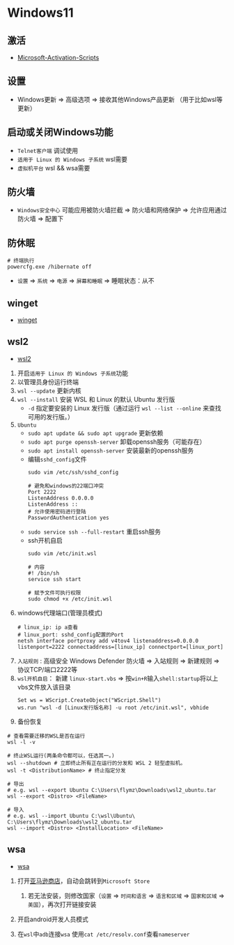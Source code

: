 # Windows11

## 激活

- [Microsoft-Activation-Scripts](https://github.com/massgravel/Microsoft-Activation-Scripts)

## 设置

- Windows更新 => 高级选项 => 接收其他Windows产品更新 （用于比如wsl等更新）

## 启动或关闭Windows功能

- `Telnet客户端` 调试使用
- `适用于 Linux 的 Windows 子系统` wsl需要
- `虚拟机平台` wsl && wsa需要

## 防火墙

- `Windows安全中心` 可能应用被防火墙拦截 => 防火墙和网络保护 => 允许应用通过防火墙 => 配置下

## 防休眠
```shell
# 终端执行
powercfg.exe /hibernate off
```
- `设置` => `系统` => `电源` => `屏幕和睡眠` => 睡眠状态：从不

## winget

- [winget](https://learn.microsoft.com/zh-cn/windows/package-manager/winget/)

## wsl2

- [wsl2](https://learn.microsoft.com/zh-cn/windows/wsl/)

1. 开启`适用于 Linux 的 Windows 子系统`功能
2. 以管理员身份运行终端
3. `wsl --update` 更新内核
4. `wsl --install`  安装 WSL 和 Linux 的默认 Ubuntu 发行版
    - `-d`  指定要安装的 Linux 发行版（通过运行 `wsl --list --online` 来查找可用的发行版。）
5. `Ubuntu`
    - `sudo apt update && sudo apt upgrade` 更新依赖
    - `sudo apt purge openssh-server` 卸载openssh服务（可能存在）
    - `sudo apt install openssh-server` 安装最新的openssh服务
    - 编辑`sshd_config`文件
        ```shell
        sudo vim /etc/ssh/sshd_config

        # 避免和windows的22端口冲突
        Port 2222
        ListenAddress 0.0.0.0
        ListenAddress ::
        # 允许使用密码进行登陆
        PasswordAuthentication yes
        ```
    - `sudo service ssh --full-restart` 重启ssh服务
    - ssh开机自启
        ```shell 
        sudo vim /etc/init.wsl

        # 内容
        #! /bin/sh
        service ssh start

        # 赋予文件可执行权限
        sudo chmod +x /etc/init.wsl
        ```
6. windows代理端口(管理员模式)
    ```shell
    # linux_ip: ip a查看
    # linux_port: sshd_config配置的Port
    netsh interface portproxy add v4tov4 listenaddress=0.0.0.0 listenport=2222 connectaddress=[linux_ip] connectport=[linux_port]
    ```
7. `入站规则` : 高级安全 Windows Defender 防火墙 => 入站规则 => 新建规则 => 协议TCP/端口2222等
8. `wsl开机自启`： 新建 `linux-start.vbs` => 按`win+R`输入`shell:startup`将以上vbs文件放入该目录
    ```vbs
    Set ws = WScript.CreateObject("WScript.Shell")        
    ws.run "wsl -d [Linux发行版名称] -u root /etc/init.wsl", vbhide
    ```
9. 备份恢复
```shell
# 查看需要迁移的WSL是否在运行
wsl -l -v

# 终止WSL运行(两条命令都可以，任选其一。)
wsl --shutdown # 立即终止所有正在运行的分发和 WSL 2 轻型虚拟机。
wsl -t <DistributionName> # 终止指定分发

# 导出
# e.g. wsl --export Ubuntu C:\Users\flymz\Downloads\wsl2_ubuntu.tar
wsl --export <Distro> <FileName>

# 导入
# e.g. wsl --import Ubuntu C:\wsl\Ubuntu\ C:\Users\flymz\Downloads\wsl2_ubuntu.tar
wsl --import <Distro> <InstallLocation> <FileName>
```

## wsa

- [wsa](https://learn.microsoft.com/zh-cn/windows/android/wsa/)

1. 打开[亚马逊商店](https://aka.ms/AmazonAppstore)，自动会跳转到`Microsoft Store`
    1. 若无法安装，则修改国家（`设置` => `时间和语言` => `语言和区域` => `国家和区域` => `美国`），再次打开链接安装

2. 开启android开发人员模式

3. 在`wsl`中`adb`连接`wsa` 使用`cat /etc/resolv.conf`查看`nameserver`
